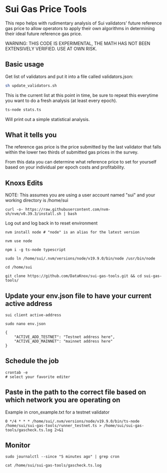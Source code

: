 # Sui Gas Price Tools

This repo helps with rudimentary analysis of Sui validators' future reference gas price to allow operators to apply their own algorithms in determining their ideal future reference gas price.

WARNING: THIS CODE IS EXPERIMENTAL, THE MATH HAS NOT BEEN EXTENSIVELY VERIFIED. USE AT OWN RISK.

## Basic usage

Get list of validators and put it into a file called validators.json:

```bash
sh update_validators.sh
```

This is the current list at this point in time, be sure to repeat this everytime you want to do a fresh analysis (at least every epoch).

```bash
ts-node stats.ts
```

Will print out a simple statistical analysis.

## What it tells you

The reference gas price is the price submitted by the last validator that falls within the lower two thirds of submitted gas prices in the survey.

From this data you can determine what reference price to set for yourself based on your individual per epoch costs and profitability.

## Knoxs Edits
NOTE: This assumes you are using a user account named "sui" and your working directory is /home/sui

```
curl -o- https://raw.githubusercontent.com/nvm-sh/nvm/v0.39.3/install.sh | bash
```
Log out and log back in to reset environment
```
nvm install node # "node" is an alias for the latest version
```
```
nvm use node
```
```
npm i -g ts-node typescript
```
```
sudo ln /home/sui/.nvm/versions/node/v19.9.0/bin/node /usr/bin/node
```
```
cd /home/sui
```
```
git clone https://github.com/DataKnox/sui-gas-tools.git && cd sui-gas-tools/
```
## Update your env.json file to have your current active address
```
sui client active-address
```
```
sudo nano env.json
```
```
{
    "ACTIVE_ADD_TESTNET": "Testnet address here",
    "ACTIVE_ADD_MAINNET": "mainnet address here"
}
```
## Schedule the job
```
crontab -e
# select your favorite editer
```
## Paste in the path to the correct file based on which network you are operating on
Example in cron_example.txt for a testnet validator
```
0 */4 * * * /home/sui/.nvm/versions/node/v19.9.0/bin/ts-node /home/sui/sui-gas-tools/runner_testnet.ts > /home/sui/sui-gas-tools/gascheck.ts.log 2>&1
```
## Monitor
```
sudo journalctl --since "5 minutes ago" | grep cron
```
```
cat /home/sui/sui-gas-tools/gascheck.ts.log
```
